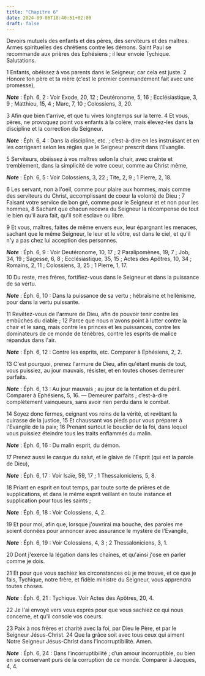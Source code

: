 ```yaml
---
title: "Chapitre 6"
date: 2024-09-06T18:40:51+02:00
draft: false
---
```



Devoirs mutuels des enfants et des pères, des serviteurs et des maîtres.
Armes spirituelles des chrétiens contre les démons.
Saint Paul se recommande aux prières des Ephésiens ; il leur envoie Tychique.
Salutations.


1 Enfants, obéissez à vos parents dans le Seigneur; car cela est juste. 2 Honore ton père et ta mère (c'est le premier commandement fait avec une promesse),

***Note*** :  Éph. 6, 2 : Voir Exode, 20, 12 ; Deutéronome, 5, 16 ; Ecclésiastique, 3, 9 ; Matthieu, 15, 4 ; Marc, 7, 10 ; Colossiens, 3, 20.

3 Afin que bien t'arrive, et que tu vives longtemps sur la terre. 4 Et vous, pères, ne provoquez point vos enfants à la colère, mais élevez-les dans la discipline et la correction du Seigneur.

***Note*** :  Éph. 6, 4 : Dans la discipline, etc. ; c’est-à-dire en les instruisant et en les corrigeant selon les règles que le Seigneur prescrit dans l’Evangile.


5 Serviteurs, obéissez à vos maîtres selon la chair, avec crainte et tremblement, dans la simplicité de votre coeur, comme au Christ même,

***Note*** :  Éph. 6, 5 : Voir Colossiens, 3, 22 ; Tite, 2, 9 ; 1 Pierre, 2, 18.

6 Les servant, non à l'oeil, comme pour plaire aux hommes, mais comme des serviteurs du Christ, accomplissant de coeur la volonté de Dieu ; 7 Faisant votre service de bon gré, comme pour le Seigneur et et non pour les hommes, 8 Sachant que chacun recevra du Seigneur la récompense de tout le bien qu'il aura fait, qu'il soit esclave ou libre.


9 Et vous, maîtres, faites de même envers eux, leur épargnant les menaces, sachant que le même Seigneur, le leur et le vôtre, est dans le ciel, et qu'il n'y a pas chez lui acception des personnes.

***Note*** :  Éph. 6, 9 : Voir Deutéronome, 10, 17 ; 2 Paralipomènes, 19, 7 ; Job, 34, 19 ; Sagesse, 6, 8 ; Ecclésiastique, 35, 15 ; Actes des Apôtres, 10, 34 ; Romains, 2, 11 ; Colossiens, 3, 25 ; 1 Pierre, 1, 17.


10 Du reste, mes frères, fortifiez-vous dans le Seigneur et dans la puissance de sa vertu.

***Note*** :  Éph. 6, 10 : Dans la puissance de sa vertu ; hébraïsme et hellénisme, pour dans la vertu puissante.

11 Revêtez-vous de l'armure de Dieu, afin de pouvoir tenir contre les embûches du diable ; 12 Parce que nous n'avons point à lutter contre la chair et le sang, mais contre les princes et les puissances, contre les dominateurs de ce monde de ténèbres, contre les esprits de malice répandus dans l'air.

***Note*** :  Éph. 6, 12 : Contre les esprits, etc. Comparer à Ephésiens, 2, 2.

13 C'est pourquoi, prenez l'armure de Dieu, afin qu'étant munis de tout, vous puissiez, au jour mauvais, résister, et en toutes choses demeurer parfaits.

***Note*** :  Éph. 6, 13 : Au jour mauvais ; au jour de la tentation et du péril. Comparer à Ephésiens, 5, 16. ― Demeurer parfaits ; c’est-à-dire complètement vainqueurs, sans avoir rien perdu dans le combat.

14 Soyez donc fermes, ceignant vos reins de la vérité, et revêtant la cuirasse de la justice, 15 Et chaussant vos pieds pour vous préparer à l'Evangile de la paix; 16 Prenant surtout le bouclier de la foi, dans lequel vous puissiez éteindre tous les traits enflammés du malin.

***Note*** :  Éph. 6, 16 : Du malin esprit, du démon.

17 Prenez aussi le casque du salut, et le glaive de l'Esprit (qui est la parole de Dieu),

***Note*** :  Éph. 6, 17 : Voir Isaïe, 59, 17 ; 1 Thessaloniciens, 5, 8.

18 Priant en esprit en tout temps, par toute sorte de prières et de supplications, et dans le même esprit veillant en toute instance et supplication pour tous les saints ;

***Note*** :  Éph. 6, 18 : Voir Colossiens, 4, 2.

19 Et pour moi, afin que, lorsque j'ouvrirai ma bouche, des paroles me soient données pour annoncer avec assurance le mystère de l'Evangile,

***Note*** :  Éph. 6, 19 : Voir Colossiens, 4, 3 ; 2 Thessaloniciens, 3, 1.

20 Dont j'exerce la légation dans les chaînes, et qu'ainsi j'ose en parler comme je dois.


21 Et pour que vous sachiez les circonstances où je me trouve, et ce que je fais, Tychique, notre frère, et fidèle ministre du Seigneur, vous apprendra toutes choses.

***Note*** :  Éph. 6, 21 : Tychique. Voir Actes des Apôtres, 20, 4.

22 Je l'ai envoyé vers vous exprès pour que vous sachiez ce qui nous concerne, et qu'il console vos coeurs.


23 Paix à nos frères et charité avec la foi, par Dieu le Père, et par le Seigneur Jésus-Christ. 24 Que la grâce soit avec tous ceux qui aiment Notre Seigneur Jésus-Christ dans l'incorruptibilité. Amen.

***Note*** :  Éph. 6, 24 : Dans l’incorruptibilité ; d’un amour incorruptible, ou bien en se conservant purs de la corruption de ce monde. Comparer à Jacques, 4, 4.
